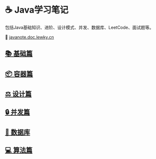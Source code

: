 # ☕️ Java学习笔记

包括Java基础知识、进阶、设计模式、并发、数据库、LeetCode、面试题等。

:link: [javanote.doc.lewky.cn](https://javanote.doc.lewky.cn/#/)

## [📚 基础篇](https://javanote.doc.lewky.cn/#/all/basic_0)
## [📦 容器篇](https://javanote.doc.lewky.cn/#/all/container_0)
## [⚖️ 设计篇](https://javanote.doc.lewky.cn/#/all/design_0)
## [🔒 并发篇](https://javanote.doc.lewky.cn/#/all/concurrency_0)
## [📜 数据库](https://javanote.doc.lewky.cn/#/all/db_0)
## [💻 算法篇](https://javanote.doc.lewky.cn/#/all/algorithm_0)